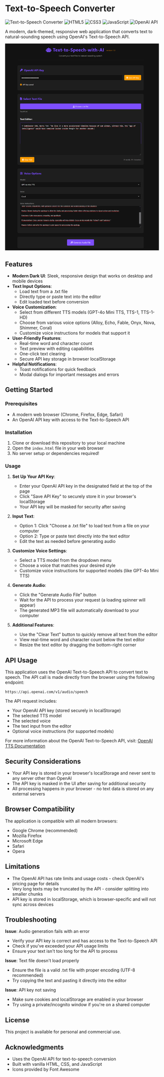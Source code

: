 # Text-to-Speech Converter

![Text-to-Speech Converter](https://img.shields.io/badge/Text--to--Speech-Converter-7c4dff)
![HTML5](https://img.shields.io/badge/HTML5-E34F26?style=flat&logo=html5&logoColor=white)
![CSS3](https://img.shields.io/badge/CSS3-1572B6?style=flat&logo=css3&logoColor=white)
![JavaScript](https://img.shields.io/badge/JavaScript-F7DF1E?style=flat&logo=javascript&logoColor=black)
![OpenAI API](https://img.shields.io/badge/OpenAI-API-412991?style=flat&logo=openai&logoColor=white)

A modern, dark-themed, responsive web application that converts text to natural-sounding speech using OpenAI's Text-to-Speech API.

![Running image](Images/Screen01.jpg)

## Features

- **Modern Dark UI**: Sleek, responsive design that works on desktop and mobile devices
- **Text Input Options**:
  - Load text from a .txt file
  - Directly type or paste text into the editor
  - Edit loaded text before conversion
- **Voice Customization**:
  - Select from different TTS models (GPT-4o Mini TTS, TTS-1, TTS-1-HD)
  - Choose from various voice options (Alloy, Echo, Fable, Onyx, Nova, Shimmer, Coral)
  - Customize voice instructions for models that support it
- **User-Friendly Features**:
  - Real-time word and character count
  - Text preview with editing capabilities
  - One-click text clearing
  - Secure API key storage in browser localStorage
- **Helpful Notifications**:
  - Toast notifications for quick feedback
  - Modal dialogs for important messages and errors

## Getting Started

### Prerequisites

- A modern web browser (Chrome, Firefox, Edge, Safari)
- An OpenAI API key with access to the Text-to-Speech API

### Installation

1. Clone or download this repository to your local machine
2. Open the `index.html` file in your web browser
3. No server setup or dependencies required!

### Usage

1. **Set Up Your API Key**:
   - Enter your OpenAI API key in the designated field at the top of the page
   - Click "Save API Key" to securely store it in your browser's localStorage
   - Your API key will be masked for security after saving

2. **Input Text**:
   - Option 1: Click "Choose a .txt file" to load text from a file on your computer
   - Option 2: Type or paste text directly into the text editor
   - Edit the text as needed before generating audio

3. **Customize Voice Settings**:
   - Select a TTS model from the dropdown menu
   - Choose a voice that matches your desired style
   - Customize voice instructions for supported models (like GPT-4o Mini TTS)

4. **Generate Audio**:
   - Click the "Generate Audio File" button
   - Wait for the API to process your request (a loading spinner will appear)
   - The generated MP3 file will automatically download to your computer

5. **Additional Features**:
   - Use the "Clear Text" button to quickly remove all text from the editor
   - View real-time word and character count below the text editor
   - Resize the text editor by dragging the bottom-right corner

## API Usage

This application uses the OpenAI Text-to-Speech API to convert text to speech. The API call is made directly from the browser using the following endpoint:

```
https://api.openai.com/v1/audio/speech
```

The API request includes:
- Your OpenAI API key (stored securely in localStorage)
- The selected TTS model
- The selected voice
- The text input from the editor
- Optional voice instructions (for supported models)

For more information about the OpenAI Text-to-Speech API, visit: [OpenAI TTS Documentation](https://platform.openai.com/docs/guides/text-to-speech)

## Security Considerations

- Your API key is stored in your browser's localStorage and never sent to any server other than OpenAI
- The API key is masked in the UI after saving for additional security
- All processing happens in your browser - no text data is stored on any external servers

## Browser Compatibility

The application is compatible with all modern browsers:
- Google Chrome (recommended)
- Mozilla Firefox
- Microsoft Edge
- Safari
- Opera

## Limitations

- The OpenAI API has rate limits and usage costs - check OpenAI's pricing page for details
- Very long texts may be truncated by the API - consider splitting into smaller chunks
- API key is stored in localStorage, which is browser-specific and will not sync across devices

## Troubleshooting

**Issue**: Audio generation fails with an error
- Verify your API key is correct and has access to the Text-to-Speech API
- Check if you've exceeded your API usage limits
- Ensure your text isn't too long for the API to process

**Issue**: Text file doesn't load properly
- Ensure the file is a valid .txt file with proper encoding (UTF-8 recommended)
- Try copying the text and pasting it directly into the editor

**Issue**: API key not saving
- Make sure cookies and localStorage are enabled in your browser
- Try using a private/incognito window if you're on a shared computer

## License

This project is available for personal and commercial use.

## Acknowledgments

- Uses the OpenAI API for text-to-speech conversion
- Built with vanilla HTML, CSS, and JavaScript
- Icons provided by Font Awesome
